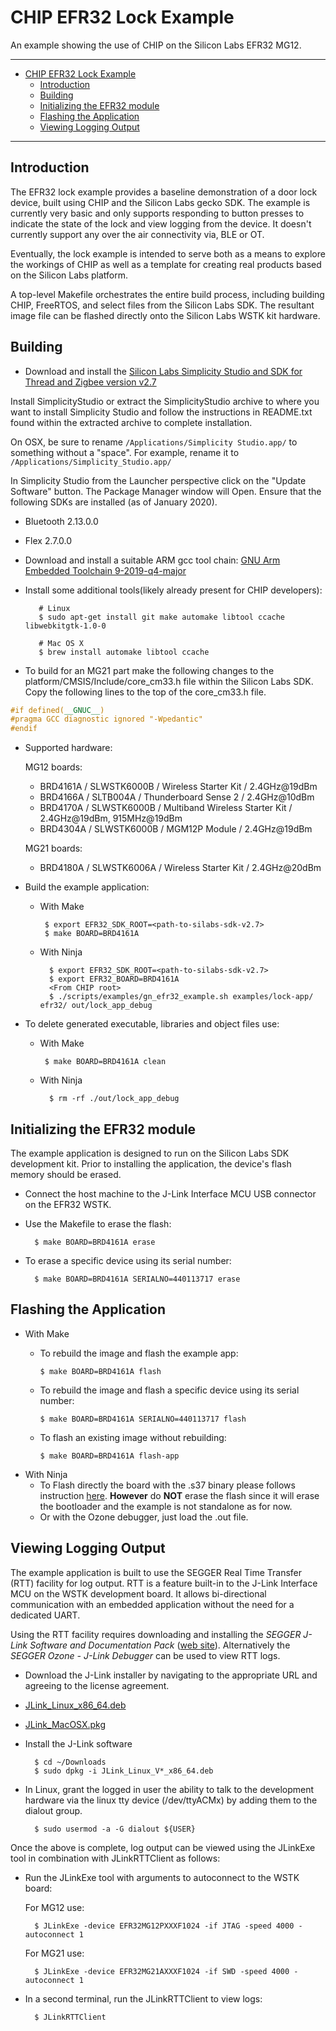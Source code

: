 # CHIP EFR32 Lock Example

An example showing the use of CHIP on the Silicon Labs EFR32 MG12.

<hr>

- [CHIP EFR32 Lock Example](#chip-efr32-lock-example)
  - [Introduction](#introduction)
  - [Building](#building)
  - [Initializing the EFR32 module](#initializing-the-efr32-module)
  - [Flashing the Application](#flashing-the-application)
  - [Viewing Logging Output](#viewing-logging-output)

<hr>

<a name="intro"></a>

## Introduction

The EFR32 lock example provides a baseline demonstration of a door lock device,
built using CHIP and the Silicon Labs gecko SDK. The example is currently very
basic and only supports responding to button presses to indicate the state of
the lock and view logging from the device. It doesn't currently support any over
the air connectivity via, BLE or OT.

Eventually, the lock example is intended to serve both as a means to explore the
workings of CHIP as well as a template for creating real products based on the
Silicon Labs platform.

A top-level Makefile orchestrates the entire build process, including building
CHIP, FreeRTOS, and select files from the Silicon Labs SDK. The resultant image
file can be flashed directly onto the Silicon Labs WSTK kit hardware.

<a name="building"></a>

## Building

-   Download and install the
    [Silicon Labs Simplicity Studio and SDK for Thread and Zigbee version v2.7](https://www.silabs.com/products/development-tools/software/simplicity-studio)

Install SimplicityStudio or extract the SimplicityStudio archive to where you
want to install Simplicity Studio and follow the instructions in README.txt
found within the extracted archive to complete installation.

On OSX, be sure to rename `/Applications/Simplicity Studio.app/` to something
without a "space". For example, rename it to
`/Applications/Simplicity_Studio.app/`

In Simplicity Studio from the Launcher perspective click on the "Update
Software" button. The Package Manager window will Open. Ensure that the
following SDKs are installed (as of January 2020).

-   Bluetooth 2.13.0.0
-   Flex 2.7.0.0

-   Download and install a suitable ARM gcc tool chain:
    [GNU Arm Embedded Toolchain 9-2019-q4-major](https://developer.arm.com/tools-and-software/open-source-software/developer-tools/gnu-toolchain/gnu-rm/downloads)

-   Install some additional tools(likely already present for CHIP developers):

           # Linux
           $ sudo apt-get install git make automake libtool ccache libwebkitgtk-1.0-0

           # Mac OS X
           $ brew install automake libtool ccache

-   To build for an MG21 part make the following changes to the
    platform/CMSIS/Include/core_cm33.h file within the Silicon Labs SDK. Copy
    the following lines to the top of the core_cm33.h file.

```cpp
#if defined(__GNUC__)
#pragma GCC diagnostic ignored "-Wpedantic"
#endif
```

-   Supported hardware:

    MG12 boards:

    -   BRD4161A / SLWSTK6000B / Wireless Starter Kit / 2.4GHz@19dBm
    -   BRD4166A / SLTB004A / Thunderboard Sense 2 / 2.4GHz@10dBm
    -   BRD4170A / SLWSTK6000B / Multiband Wireless Starter Kit / 2.4GHz@19dBm,
        915MHz@19dBm
    -   BRD4304A / SLWSTK6000B / MGM12P Module / 2.4GHz@19dBm

    MG21 boards:

    -   BRD4180A / SLWSTK6006A / Wireless Starter Kit / 2.4GHz@20dBm

*   Build the example application:

    -   With Make

             $ export EFR32_SDK_ROOT=<path-to-silabs-sdk-v2.7>
             $ make BOARD=BRD4161A

    -   With Ninja

              $ export EFR32_SDK_ROOT=<path-to-silabs-sdk-v2.7>
              $ export EFR32_BOARD=BRD4161A
              <From CHIP root>
              $ ./scripts/examples/gn_efr32_example.sh examples/lock-app/ efr32/ out/lock_app_debug

-   To delete generated executable, libraries and object files use:

    -   With Make

             $ make BOARD=BRD4161A clean

    -   With Ninja

              $ rm -rf ./out/lock_app_debug

<a name="initializing"></a>

## Initializing the EFR32 module

The example application is designed to run on the Silicon Labs SDK development
kit. Prior to installing the application, the device's flash memory should be
erased.

-   Connect the host machine to the J-Link Interface MCU USB connector on the
    EFR32 WSTK.

-   Use the Makefile to erase the flash:

          $ make BOARD=BRD4161A erase

-   To erase a specific device using its serial number:

          $ make BOARD=BRD4161A SERIALNO=440113717 erase

<a name="flashing"></a>

## Flashing the Application

-   With Make

    -   To rebuild the image and flash the example app:

            $ make BOARD=BRD4161A flash

    -   To rebuild the image and flash a specific device using its serial
        number:

            $ make BOARD=BRD4161A SERIALNO=440113717 flash

    -   To flash an existing image without rebuilding:

            $ make BOARD=BRD4161A flash-app

*   With Ninja
    -   To Flash directly the board with the .s37 binary please follows
        instruction
        [here](https://www.silabs.com/community/mcu/32-bit/knowledge-base.entry.html/2014/10/22/using_jlink_commande-YYdy).
        **However** do **NOT** erase the flash since it will erase the
        bootloader and the example is not standalone as for now.
    -   Or with the Ozone debugger, just load the .out file.

<a name="view-logging"></a>

## Viewing Logging Output

The example application is built to use the SEGGER Real Time Transfer (RTT)
facility for log output. RTT is a feature built-in to the J-Link Interface MCU
on the WSTK development board. It allows bi-directional communication with an
embedded application without the need for a dedicated UART.

Using the RTT facility requires downloading and installing the _SEGGER J-Link
Software and Documentation Pack_
([web site](https://www.segger.com/downloads/jlink#J-LinkSoftwareAndDocumentationPack)).
Alternatively the _SEGGER Ozone - J-Link Debugger_ can be used to view RTT logs.

-   Download the J-Link installer by navigating to the appropriate URL and
    agreeing to the license agreement.

-   [JLink_Linux_x86_64.deb](https://www.segger.com/downloads/jlink/JLink_Linux_x86_64.deb)
-   [JLink_MacOSX.pkg](https://www.segger.com/downloads/jlink/JLink_MacOSX.pkg)

*   Install the J-Link software

          $ cd ~/Downloads
          $ sudo dpkg -i JLink_Linux_V*_x86_64.deb

*   In Linux, grant the logged in user the ability to talk to the development
    hardware via the linux tty device (/dev/ttyACMx) by adding them to the
    dialout group.

          $ sudo usermod -a -G dialout ${USER}

Once the above is complete, log output can be viewed using the JLinkExe tool in
combination with JLinkRTTClient as follows:

-   Run the JLinkExe tool with arguments to autoconnect to the WSTK board:

    For MG12 use:

          $ JLinkExe -device EFR32MG12PXXXF1024 -if JTAG -speed 4000 -autoconnect 1

    For MG21 use:

          $ JLinkExe -device EFR32MG21AXXXF1024 -if SWD -speed 4000 -autoconnect 1

-   In a second terminal, run the JLinkRTTClient to view logs:

          $ JLinkRTTClient
